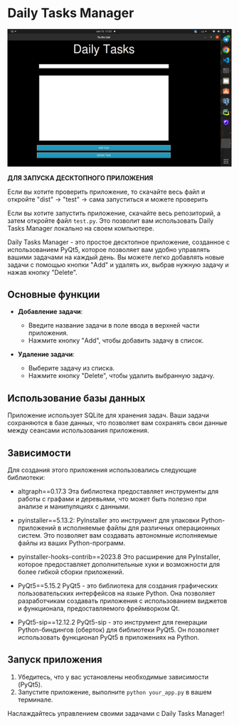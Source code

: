 # Daily Tasks Manager

![Daily Tasks Manager](media/task.png)

**ДЛЯ ЗАПУСКА ДЕСКТОПНОГО ПРИЛОЖЕНИЯ**

Если вы хотите проверить приложение, то скачайте весь файл и откройте "dist" -> "test" -> сама запуститься и можете проверить

Если вы хотите запустить приложение, скачайте весь репозиторий, а затем откройте файл `test.py`. Это позволит вам использовать Daily Tasks Manager локально на своем компьютере.

Daily Tasks Manager - это простое десктопное приложение, созданное с использованием PyQt5, которое позволяет вам удобно управлять вашими задачами на каждый день. Вы можете легко добавлять новые задачи с помощью кнопки "Add" и удалять их, выбрав нужную задачу и нажав кнопку "Delete".

## Основные функции

- **Добавление задачи**:
  - Введите название задачи в поле ввода в верхней части приложения.
  - Нажмите кнопку "Add", чтобы добавить задачу в список.

- **Удаление задачи**:
  - Выберите задачу из списка.
  - Нажмите кнопку "Delete", чтобы удалить выбранную задачу.

## Использование базы данных

Приложение использует SQLite для хранения задач. Ваши задачи сохраняются в базе данных, что позволяет вам сохранять свои данные между сеансами использования приложения.

## Зависимости

Для создания этого приложения использовались следующие библиотеки:

- altgraph==0.17.3
Эта библиотека предоставляет инструменты для работы с графами и деревьями, что может быть полезно при анализе и манипуляциях с данными.

- pyinstaller==5.13.2: PyInstaller
это инструмент для упаковки Python-приложений в исполняемые файлы для различных операционных систем. Это позволяет вам создавать автономные исполняемые файлы из ваших Python-программ.

- pyinstaller-hooks-contrib==2023.8
Это расширение для PyInstaller, которое предоставляет дополнительные хуки и возможности для более гибкой сборки приложений.

- PyQt5==5.15.2
PyQt5 - это библиотека для создания графических пользовательских интерфейсов на языке Python. Она позволяет разработчикам создавать приложения с использованием виджетов и функционала, предоставляемого фреймворком Qt.

- PyQt5-sip==12.12.2
PyQt5-sip - это инструмент для генерации Python-биндингов (оберток) для библиотеки PyQt5. Он позволяет использовать функционал PyQt5 в приложениях на Python.


## Запуск приложения

1. Убедитесь, что у вас установлены необходимые зависимости (PyQt5).
2. Запустите приложение, выполните `python your_app.py` в вашем терминале.

Наслаждайтесь управлением своими задачами с Daily Tasks Manager!


